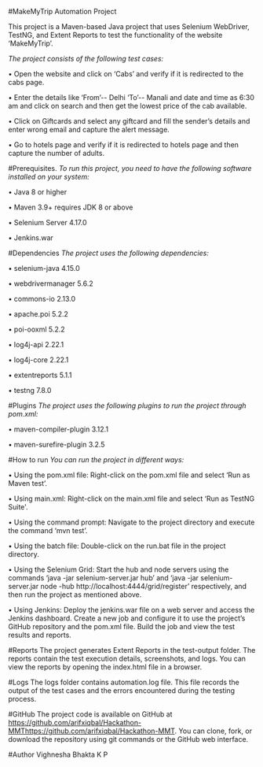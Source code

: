 #MakeMyTrip Automation Project

This project is a Maven-based Java project that uses Selenium WebDriver, TestNG, and Extent Reports to test the functionality of the website ‘MakeMyTrip’.
 
*The project consists of the following test cases:*

•	Open the website and click on ‘Cabs’ and verify if it is redirected to the cabs page.

•	Enter the details like ‘From’-- Delhi ‘To’-- Manali and date and time as 6:30 am and click on search and then get the lowest price of the cab available.

•	Click on Giftcards and select any giftcard and fill the sender’s details and enter wrong email and capture the alert message.

•	Go to hotels page and verify if it is redirected to hotels page and then capture the number of adults.


#Prerequisites.
*To run this project, you need to have the following software installed on your system:*

•	Java 8 or higher

•	Maven 3.9+ requires JDK 8 or above

•	Selenium Server 4.17.0 

•	Jenkins.war 

#Dependencies
*The project uses the following dependencies:*

•	selenium-java 4.15.0

•	webdrivermanager 5.6.2

•	commons-io 2.13.0

•	apache.poi 5.2.2

•	poi-ooxml 5.2.2

•	log4j-api 2.22.1

•	log4j-core 2.22.1

•	extentreports 5.1.1

•	testng 7.8.0

#Plugins
*The project uses the following plugins to run the project through pom.xml:*

•	maven-compiler-plugin 3.12.1

•	maven-surefire-plugin 3.2.5

#How to run
*You can run the project in different ways:*

•	Using the pom.xml file: Right-click on the pom.xml file and select ‘Run as Maven test’.

•	Using main.xml: Right-click on the main.xml file and select ‘Run as TestNG Suite'.

•	Using the command prompt: Navigate to the project directory and execute the command ‘mvn test’.

•	Using the batch file: Double-click on the run.bat file in the project directory.

•	Using the Selenium Grid: Start the hub and node servers using the commands ‘java -jar selenium-server.jar hub’ and ‘java 	-jar selenium-server.jar node -hub http://localhost:4444/grid/register’ respectively, and then run the project as 	mentioned above.

•	Using Jenkins: Deploy the jenkins.war file on a web server and access the Jenkins dashboard. Create a new job and configure it to use the project’s GitHub repository and the pom.xml file. Build the job and view the test results and reports.

#Reports
The project generates Extent Reports in the test-output folder. The reports contain the test execution details, screenshots, and logs. You can view the reports by opening the index.html file in a browser.

#Logs
The logs folder contains automation.log file. This file records the output of the test cases and the errors encountered during the testing process.

#GitHub
The project code is available on GitHub at https://github.com/arifxiqbal/Hackathon-MMThttps://github.com/arifxiqbal/Hackathon-MMT. You can clone, fork, or download the repository using git commands or the GitHub web interface. 

#Author
Vighnesha Bhakta K P
